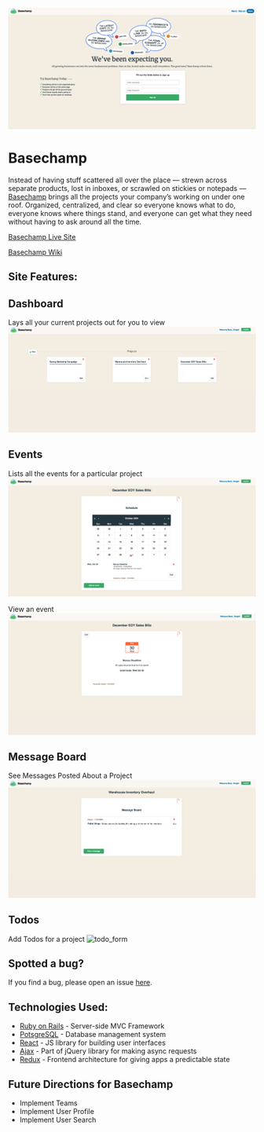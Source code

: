 ![splash page](docs/images/BC_Splash.png)

# Basechamp

Instead of having stuff scattered all over the place — strewn across separate products, lost in inboxes, or scrawled on stickies or notepads — [Basechamp](https://basechamp.herokuapp.com/#/) brings all the projects your company’s working on under one roof. Organized, centralized, and clear so everyone knows what to do, everyone knows where things stand, and everyone can get what they need without having to ask around all the time.

[Basechamp Live Site](https://basechamp.herokuapp.com/#/)

[Basechamp Wiki](https://github.com/ckane30691/Basechamp/wiki)

## Site Features:

## Dashboard

Lays all your current projects out for you to view
![dashboard](docs/images/BC_Dashboard.png)

## Events

Lists all the events for a particular project
![event_index](docs/images/BC_Event_Calendar.png)

View an event
![event_view](docs/images/BC_View_Event.png)

## Message Board

See Messages Posted About a Project
![message_board](docs/images/BC_Message_Board.png)

## Todos

Add Todos for a project
![todo_form](https://s3-us-west-1.amazonaws.com/basechamp/New_Todo.PNG)

## Spotted a bug?

If you find a bug, please open an issue [here](https://github.com/ckane30691/Basechamp/issues/new).

## Technologies Used:

- [Ruby on Rails](http://rubyonrails.org/) - Server-side MVC Framework
- [PotsgreSQL](https://www.postgresql.org/) - Database management system
- [React](https://reactjs.org/) - JS library for building user interfaces
- [Ajax](https://developer.mozilla.org/en-US/docs/AJAX/Getting_Started) - Part of jQuery library for making async requests
- [Redux](http://redux.js.org/) - Frontend architecture for giving apps a predictable state

## Future Directions for Basechamp

- Implement Teams
- Implement User Profile
- Implement User Search

